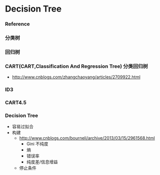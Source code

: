 # Decision Tree

### Reference

### 分类树

### 回归树

### CART(CART,Classification And Regression Tree) 分类回归树
+ http://www.cnblogs.com/zhangchaoyang/articles/2709922.html

### ID3

### CART4.5

### Decision Tree
+ 容易过拟合
+ 构建
	+ http://www.cnblogs.com/bourneli/archive/2013/03/15/2961568.html
        + Gini 不纯度
        + 熵
        + 错误率
        + 纯度差/信息增益
	+ 停止条件

